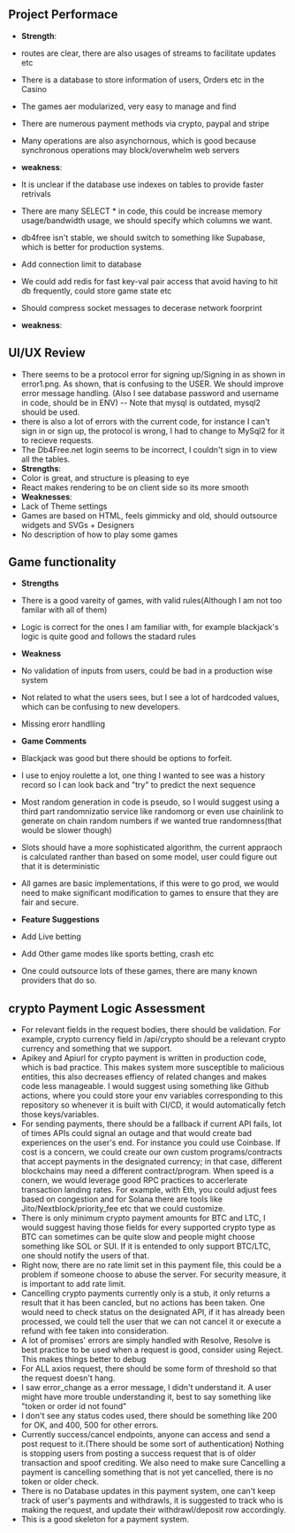 ## Project Performace
+ **Strength**:
+ routes are clear, there are also usages of streams to facilitate updates etc 
+ There is a database to store information of users, Orders etc in the Casino
+ The games aer modularized, very easy to manage and find
+ There are numerous payment methods via crypto, paypal and stripe 
+ Many operations are also asynchornous, which is good because synchronous operations may block/overwhelm web servers


+ **weakness**:
+ It is unclear if the database use indexes on tables to provide faster retrivals 
+ There are many SELECT * in code, this could be increase memory usage/bandwidth usage, we should specify which columns we want. 
+ db4free isn't stable, we should switch to something like Supabase, which is better for production systems. 
+ Add connection limit to database 
+ We could add redis for fast key-val pair access that avoid having to hit db frequently, could store game state etc 
+ Should compress socket messages to decerase network foorprint

+ **weakness**:
## UI/UX Review 
+ There seems to be a protocol error for signing up/Signing in as shown in error1.png. As shown, that is confusing to the USER. We should improve error message handling. (Also I see database password and username in code, should be in ENV) -- Note that mysql is outdated, mysql2 should be used. 
+ there is also a lot of errors with the current code, for instance I can't sign in or sign up, the protocol is wrong, I had to change to MySql2 for it to recieve requests. 
+ The Db4Free.net login seems to be incorrect, I couldn't sign in to view all the tables. 
+ **Strengths**: 
+ Color is great, and structure is pleasing to eye 
+ React makes rendering to be on client side so its more smooth 
+ **Weaknesses**: 
+ Lack of Theme settings 
+ Games are based on HTML, feels gimmicky and old, should outsource widgets and SVGs + Designers 
+ No description of how to play some games 


## Game functionality 
+ **Strengths**
+ There is a good vareity of games, with valid rules(Although I am not too familar with all of them)
+ Logic is correct for the ones I am familiar with, for example blackjack's logic is quite good and follows the stadard rules

+ **Weakness**
+ No validation of inputs from users, could be bad in a production wise system 
+ Not related to what the users sees, but I see a lot of hardcoded values, which can be confusing to new developers. 
+ Missing erorr handlling

+ **Game Comments**
+ Blackjack was good but there should be options to forfeit. 
+ I use to enjoy roulette a lot, one thing I wanted to see was a history record so I can look back and "try" to predict the next sequence 
+ Most random generation in code is pseudo, so I would suggest using a third part randomnizatio service like randomorg or even use chainlink to generate on chain random numbers if we wanted true randomness(that would be slower though)
+ Slots should have a more sophisticated algorithm, the current appraoch is calculated ranther than based on some model, user could figure out that it is deterministic
+ All games are basic implementations, if this were to go prod, we would need to make significant modification to games to ensure that they are fair and secure. 

+ **Feature Suggestions** 
+ Add Live betting
+ Add Other game modes like sports betting, crash etc 
+ One could outsource lots of these games, there are many known providers that do so.

## crypto Payment Logic Assessment 
+ For relevant fields in the request bodies, there should be validation. For example, crypto currency field in /api/crypto should be a relevant crypto currency and something that we support. 
+ Apikey and Apiurl for crypto payment is written in production code, which is bad practice. This makes system more susceptible to malicious entities, this also decreases effiency of related changes and makes code less manageable. I would suggest using something like Github actions, where you could store your env variables corresponding to this repository so whenever it is built with CI/CD, it would automatically fetch those keys/variables. 
+ For sending payments, there should be a fallback if current API fails, lot of times APIs could signal an outage and that would create bad experiences on the user's end. For instance you could use Coinbase. If cost is a concern, we could create our own custom programs/contracts that accept payments in the designated currency; in that case, different blockchains may need a different contract/program. When speed is a conern, we would leverage good RPC practices to accerlerate transaction landing rates. For example, with Eth, you could adjust fees based on congestion and for Solana there are tools like Jito/Nextblock/priority_fee etc that we could customize. 
+ There is only minimum crypto payment amounts for BTC and LTC, I would suggest having those fields for every supported crypto type as BTC can sometimes can be quite slow and people might choose something like SOL or SUI. If it is entended to only support BTC/LTC, one should notify the users of that. 
+ Right now, there are no rate limit set in this payment file, this could be a problem if someone choose to abuse the server. For security measure, it is important to add rate limit. 
+ Cancelling crypto payments currently only is a stub, it only returns a result that it has been cancled, but no actions has been taken. One would need to check status on the designated API, if it has already been processed, we could tell the user that we can not cancel it or execute a refund with fee taken into consideration. 
+ A lot of promises' errors are simply handled with Resolve, Resolve is best practice to be used when a request is good, consider using Reject. This makes things better to debug
+ For ALL axios request, there should be some form of threshold so that the request doesn't hang. 
+ I saw error_change as a error message, I didn't understand it. A user might have more trouble understanding it, best to say something like "token or order id not found"
+ I don't see any status codes used, there should be something like 200 for OK, and 400, 500 for other errors. 
+ Currently success/cancel endpoints, anyone can access and send a post request to it.(There should be some sort of authentication) Nothing is stopping users from posting a success request that is of older transaction and spoof crediting. We also need to make sure Cancelling a payment is cancelling something that is not yet cancelled, there is no token or older check. 
+ There is no Database updates in this payment system, one can't keep track of user's payments and withdrawls, it is suggested to track who is making the request, and update their withdrawl/deposit row accordingly. 
+ This is a good skeleton for a payment system. 